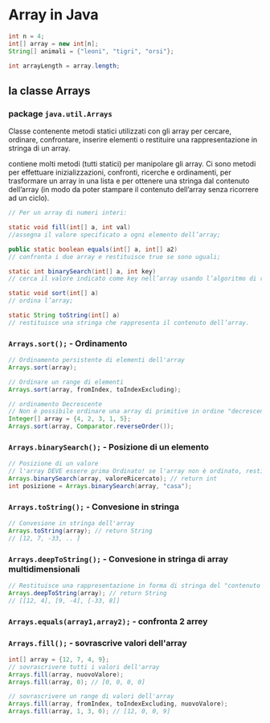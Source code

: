 # Array in Java

```java
int n = 4;
int[] array = new int[n];
String[] animali = {"leoni", "tigri", "orsi"};

int arrayLength = array.length;
```

## la classe Arrays
### package `java.util.Arrays`  

Classe contenente metodi statici utilizzati con gli array per cercare, ordinare, confrontare, inserire elementi o restituire una rappresentazione in stringa di un array.

contiene molti metodi (tutti statici) per manipolare gli array. Ci sono metodi per effettuare inizializzazioni, confronti, ricerche e ordinamenti, per trasformare un array in una lista e per ottenere una stringa dal contenuto dell’array (in modo da poter stampare il contenuto dell’array senza ricorrere ad un ciclo).

```java
// Per un array di numeri interi:

static void fill(int[] a, int val) 
//assegna il valore specificato a ogni elemento dell’array;

public static boolean equals(int[] a, int[] a2)
// confronta i due array e restituisce true se sono uguali;

static int binarySearch(int[] a, int key)
// cerca il valore indicato come key nell’array usando l’algoritmo di ricerca binaria;

static void sort(int[] a)
// ordina l’array;

static String toString(int[] a)
// restituisce una stringa che rappresenta il contenuto dell’array.
```

### `Arrays.sort();` - Ordinamento
```java
// Ordinamento persistente di elementi dell'array
Arrays.sort(array);

// Ordinare un range di elementi
Arrays.sort(array, fromIndex, toIndexExcluding);

// ordinamento Decrescente
// Non è possibile ordinare una array di primitive in ordine "decrescente" usando il comando Arrays.sort() e Collections.sort() metodo, poiché il comparatore funziona sulle classi e sugli oggetti Wrapper 
Integer[] array = {4, 2, 3, 1, 5};
Arrays.sort(array, Comparator.reverseOrder());
```
### `Arrays.binarySearch();` - Posizione di un elemento
```java
// Posizione di un valore
// l'array DEVE essere prima Ordinato! se l'array non è ordinato, restituisce un valore fallace
Arrays.binarySearch(array, valoreRicercato); // return int
int posizione = Arrays.binarySearch(array, "casa");
```
### `Arrays.toString();` - Convesione in stringa
```java
// Convesione in stringa dell'array
Arrays.toString(array); // return String
// [12, 7, -33, .. ]
```
### `Arrays.deepToString();` - Convesione in stringa di array multidimensionali
```java
// Restituisce una rappresentazione in forma di stringa del "contenuto profondo" dell'array specificato. Questo metodo è progettato per convertire array multidimensionali in stringhe.  
Arrays.deepToString(array); // return String
// [[12, 4], [9, -4], [-33, 8]]
```

### `Arrays.equals(array1,array2);` - confronta 2 arrey

### `Arrays.fill();` - sovrascrive valori dell'array
```java
int[] array = {12, 7, 4, 9};
// sovrascrivere tutti i valori dell'array
Arrays.fill(array, nuovoValore);
Arrays.fill(array, 0); // [0, 0, 0, 0]

// sovrascrivere un range di valori dell'array
Arrays.fill(array, fromIndex, toIndexExcluding, nuovoValore);
Arrays.fill(array, 1, 3, 0); // [12, 0, 0, 9]
```
